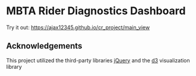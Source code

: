 # MBTA Rider Diagnostics Dashboard

Try it out: https://ajax12345.github.io/cr_project/main_view

## Acknowledgements

This project utilized the third-party libraries [jQuery](https://jquery.com/) and the [d3](https://d3js.org/) visualization library
